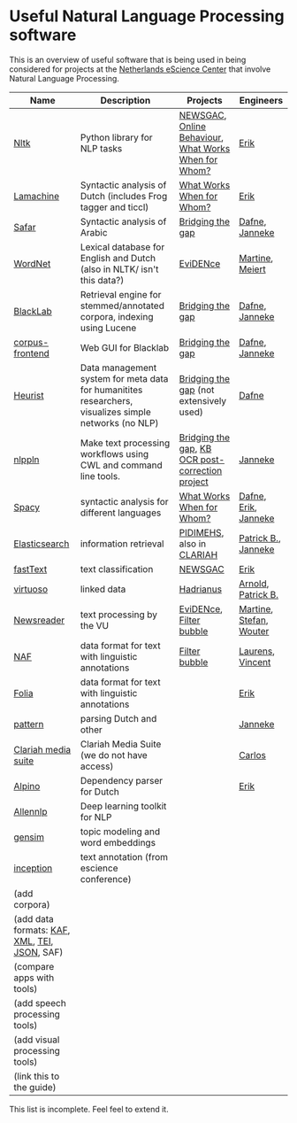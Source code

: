 # Useful Natural Language Processing software

This is an overview of useful software that is being used in
being considered for projects at the [Netherlands eScience
Center](https://esciencecenter.nl) that involve Natural Language
Processing.

| Name | Description | Projects | Engineers |
|------|-------------|----------|-----------|
| [Nltk](https://nltk.org) | Python library for NLP tasks | [NEWSGAC](https://esciencecenter.nl/project/newsgac), [Online Behaviour](https://esciencecenter.nl/project/automated-analysis-of-online-behaviour-on-social-media), [What Works When for Whom?](https://esciencecenter.nl/project/what-works-when-for-whom) | [Erik](https://esciencecenter.nl/profile/dr.-erik-tjong-kim-sang) |
| [Lamachine](https://proycon.github.io/LaMachine) | Syntactic analysis of Dutch (includes Frog tagger and ticcl) | [What Works When for Whom?](https://esciencecenter.nl/project/what-works-when-for-whom) | [Erik](https://esciencecenter.nl/profile/dr.-erik-tjong-kim-sang) |
| [Safar](http://arabic.emi.ac.ma/safar) | Syntactic analysis of Arabic | [Bridging the gap](https://esciencecenter.nl/project/bridging-the-gap) | [Dafne](https://esciencecenter.nl/profile/dafne-van-kuppevelt-msc), [Janneke](https://esciencecenter.nl/profile/dr.-janneke-van-der-zwaan) |
| [WordNet](https://wordnet.princeton.edu/) | Lexical database for English and Dutch (also in NLTK/ isn't this data?) | [EviDENce](https://www.esciencecenter.nl/project/evidence) | [Martine](https://www.esciencecenter.nl/profile/dr.-martine-de-vos), [Meiert](https://www.esciencecenter.nl/profile/meiert-grootes) |
| [BlackLab](http://inl.github.io/BlackLab/) | Retrieval engine for stemmed/annotated corpora, indexing using Lucene | [Bridging the gap](https://esciencecenter.nl/project/bridging-the-gap)  | [Dafne](https://esciencecenter.nl/profile/dafne-van-kuppevelt-msc), [Janneke](https://esciencecenter.nl/profile/dr.-janneke-van-der-zwaan) |
| [corpus-frontend](https://github.com/INL/corpus-frontend) | Web GUI for Blacklab | [Bridging the gap](https://esciencecenter.nl/project/bridging-the-gap)  | [Dafne](https://esciencecenter.nl/profile/dafne-van-kuppevelt-msc), [Janneke](https://esciencecenter.nl/profile/dr.-janneke-van-der-zwaan) |
| [Heurist](http://heuristnetwork.org/) | Data management system for meta data for humanitites researchers, visualizes simple networks (no NLP) | [Bridging the gap](https://esciencecenter.nl/project/bridging-the-gap) (not extensively used)  | [Dafne](https://esciencecenter.nl/profile/dafne-van-kuppevelt-msc) |
| [nlppln](https://github.com/nlppln/nlppln) | Make text processing workflows using CWL and command line tools. | [Bridging the gap](https://esciencecenter.nl/project/bridging-the-gap), [KB OCR post-correction project](https://github.com/KBNLresearch/ochre)  | [Janneke](https://esciencecenter.nl/profile/dr.-janneke-van-der-zwaan)  |
| [Spacy](https://spacy.io/) | syntactic analysis for different languages | [What Works When for Whom?](https://esciencecenter.nl/project/what-works-when-for-whom) |  [Dafne](https://esciencecenter.nl/profile/dafne-van-kuppevelt-msc), [Erik](https://esciencecenter.nl/profile/dr.-erik-tjong-kim-sang), [Janneke](https://esciencecenter.nl/profile/dr.-janneke-van-der-zwaan) |
| [Elasticsearch](https://www.elastic.co/products/elasticsearch) | information retrieval | [PIDIMEHS](https://esciencecenter.nl/project/pidimehs), also in [CLARIAH](https://clariah.nl/) | [Patrick B.](https://www.esciencecenter.nl/profile/patrick-bos), [Janneke](https://esciencecenter.nl/profile/dr.-janneke-van-der-zwaan) |
| [fastText](https://fasttext.cc/) | text classification | [NEWSGAC](https://www.esciencecenter.nl/project/newsgac) | [Erik](https://esciencecenter.nl/profile/dr.-erik-tjong-kim-sang)
| [virtuoso](https://virtuoso.openlinksw.com/) | linked data | [Hadrianus](https://esciencecenter.nl/project/handrianvs-a-digital-gateway-to-the-dutch-presence-in-rome-through-the-ages) | [Arnold](https://www.esciencecenter.nl/profile/dr.-arnold-kuzniar), [Patrick B.](https://www.esciencecenter.nl/profile/patrick-bos) |
| [Newsreader](http://www.newsreader-project.eu/) | text processing by the VU | [EviDENce](https://www.esciencecenter.nl/project/evidence), [Filter bubble](https://www.esciencecenter.nl/project/inside-the-filter-bubble) | [Martine](https://www.esciencecenter.nl/profile/dr.-martine-de-vos), [Stefan](https://www.esciencecenter.nl/profile/stefan-verhoeven-bsc), [Wouter](https://www.esciencecenter.nl/profile/wouter-kouw) |
| [NAF](https://github.com/newsreader/NAF) | data format for text with linguistic annotations | [Filter bubble](https://www.esciencecenter.nl/project/inside-the-filter-bubble) | [Laurens](https://www.esciencecenter.nl/profile/laurens-bogaardt), [Vincent](https://www.esciencecenter.nl/profile/dr.-vincent-van-hees) |
| [Folia](https://proycon.github.io/folia/) | data format for text with linguistic annotations | | [Erik](https://esciencecenter.nl/profile/dr.-erik-tjong-kim-sang) |
| [pattern](https://www.clips.uantwerpen.be/pattern) | parsing Dutch and other | | [Janneke](https://esciencecenter.nl/profile/dr.-janneke-van-der-zwaan)
| [Clariah media suite](https://mediasuite.clariah.nl) | Clariah Media Suite (we do not have access) | | [Carlos](https://esciencecenter.nl/profile/dr.-carlos-martinez-ortiz) |
| [Alpino](https://www.let.rug.nl/vannoord/alp/Alpino) | Dependency parser for Dutch | | [Erik](https://esciencecenter.nl/profile/dr.-erik-tjong-kim-sang) |
| [Allennlp](https://allennlp.org) | Deep learning toolkit for NLP | | |
| [gensim](https://radimrehurek.com/gensim/) | topic modeling and word embeddings |
| [inception](https://inception-project.github.io/) | text annotation (from escience conference) 
| (add corpora) | 
| (add data formats: [KAF](http://adimen.si.ehu.es/~rigau/publications/gl09-kaf.pdf), [XML](https://en.wikipedia.org/wiki/XML), [TEI](https://en.wikipedia.org/wiki/Text_Encoding_Initiative), [JSON](https://en.wikipedia.org/wiki/JSON), SAF) |
| (compare apps with tools) |
| (add speech processing tools) |
| (add visual processing tools) |
| (link this to the guide) |

This list is incomplete. Feel feel to extend it.
